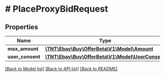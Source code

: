 # # PlaceProxyBidRequest

## Properties

Name | Type | Description | Notes
------------ | ------------- | ------------- | -------------
**max_amount** | [**\TNT\Ebay\Buy\OfferBeta\V1\Model\Amount**](Amount.md) |  | [optional]
**user_consent** | [**\TNT\Ebay\Buy\OfferBeta\V1\Model\UserConsent**](UserConsent.md) |  | [optional]

[[Back to Model list]](../../README.md#models) [[Back to API list]](../../README.md#endpoints) [[Back to README]](../../README.md)
